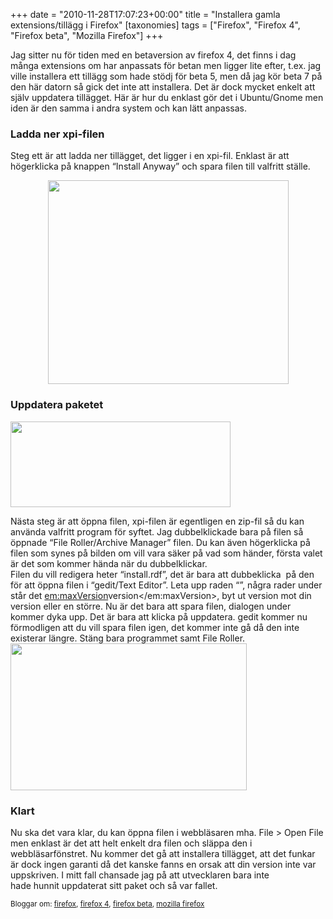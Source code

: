 +++
date = "2010-11-28T17:07:23+00:00"
title = "Installera gamla extensions/tillägg i Firefox"
[taxonomies]
tags = ["Firefox", "Firefox 4", "Firefox beta", "Mozilla Firefox"]
+++

Jag sitter nu för tiden med en betaversion av firefox 4, det finns i dag många extensions om har anpassats för betan men ligger lite efter, t.ex. jag ville installera ett tillägg som hade stödj för beta 5, men då jag kör beta 7 på den här datorn så gick det inte att installera. Det är dock mycket enkelt att själv uppdatera tillägget. Här är hur du enklast gör det i Ubuntu/Gnome men iden är den samma i andra system och kan lätt anpassas.

### Ladda ner xpi-filen

Steg ett är att ladda ner tillägget, det ligger i en xpi-fil. Enklast är att högerklicka på knappen &#8220;Install Anyway&#8221; och spara filen till valfritt ställe.

<p style="text-align: center;">
  <a href="/images/2010/11/ff-ext1.png"><img class="size-full wp-image-940 aligncenter" title="Spara xpi-filen" src="/images/2010/11/ff-ext1.png" alt="" width="385" height="326" /></a>
</p>

### Uppdatera paketet

<img class="size-full wp-image-939 alignright" title="Öppna xpi-filen" src="/images/2010/11/ff-ext2.png" alt="" width="352" height="137" />

Nästa steg är att öppna filen, xpi-filen är egentligen en zip-fil så du kan använda valfritt program för syftet. Jag dubbelklickade bara på filen så öppnade &#8220;File Roller/Archive Manager&#8221; filen. Du kan även högerklicka på filen som synes på bilden om vill vara säker på vad som händer, första valet är det som kommer hända när du dubbelklickar.  
Filen du vill redigera heter &#8220;install.rdf&#8221;, det är bara att dubbeklicka  på den för att öppna filen i &#8220;gedit/Text Editor&#8221;. Leta upp raden &#8220;<!-- Firefox -->&#8221;, några rader under står det <em:maxVersion>version</em:maxVersion>, byt ut version mot din version eller en större. Nu är det bara att spara filen, dialogen under kommer dyka upp. Det är bara att klicka på uppdatera. gedit kommer nu förmodligen att du vill spara filen igen, det kommer inte gå då den inte existerar längre. Stäng bara programmet samt File Roller.[<img class="aligncenter size-full wp-image-937" title="Spara ändringen i xpi-filen" src="/images/2010/11/ff-ext4.png" alt="" width="378" height="235" />][1]

### Klart

Nu ska det vara klar, du kan öppna filen i webbläsaren mha. File > Open File men enklast är det att helt enkelt dra filen och släppa den i webbläsarfönstret. Nu kommer det gå att installera tillägget, att det funkar är dock ingen garanti då det kanske fanns en orsak att din version inte var uppskriven. I mitt fall chansade jag på att utvecklaren bara inte hade hunnit uppdaterat sitt paket och så var fallet.

<small> <p class='technorati-tags'>
  Bloggar om: <a class='technorati-link' href='http://bloggar.se/om/firefox' rel='tag' target='_self'>firefox</a>, <a class='technorati-link' href='http://bloggar.se/om/firefox+4' rel='tag' target='_self'>firefox 4</a>, <a class='technorati-link' href='http://bloggar.se/om/firefox+beta' rel='tag' target='_self'>firefox beta</a>, <a class='technorati-link' href='http://bloggar.se/om/mozilla+firefox' rel='tag' target='_self'>mozilla firefox</a>
</p></small>

 [1]: /images/2010/11/ff-ext4.png
